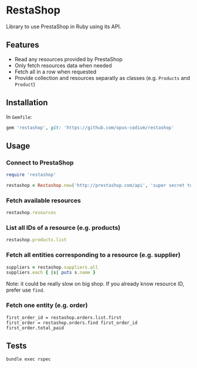 # RestaShop

Library to use PrestaShop in Ruby using its API.

## Features

* Read any resources provided by PrestaShop
* Only fetch resources data when needed
* Fetch all in a row when requested
* Provide collection and resources separatly as classes (e.g. `Products` and `Product`)

## Installation

In `Gemfile`:

```ruby
gem 'restashop', git: 'https://github.com/opus-codium/restashop'
```

## Usage

### Connect to PrestaShop

```ruby
require 'restashop'

restashop = Restashop.new('http://prestashop.com/api', 'super secret token')
```

### Fetch available resources

```ruby
restashop.resources
```

### List all IDs of a resource (e.g. products)

```ruby
restashop.products.list
```

### Fetch all entities corresponding to a resource (e.g. supplier)

```ruby
suppliers = restashop.suppliers.all
suppliers.each { |s| puts s.name }
```
Note: it could be really slow on big shop. If you already know resource ID, prefer use `find`.

### Fetch one entity (e.g. order)

```
first_order_id = restashop.orders.list.first
first_order = restashop.orders.find first_order_id
first_order.total_paid
```

## Tests

```
bundle exec rspec
```
